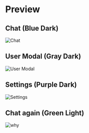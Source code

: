 # Preview
## Chat (Blue Dark)
![Chat](https://raw.githubusercontent.com/oatmealine/zelk/main/preview/blue-dark-chat.png)
## User Modal (Gray Dark)
![User Modal](https://raw.githubusercontent.com/oatmealine/zelk/main/preview/gray-dark-modal.png)
## Settings (Purple Dark)
![Settings](https://raw.githubusercontent.com/oatmealine/zelk/main/preview/purple-dark-settings.png)
## Chat again (Green Light)
![why](https://raw.githubusercontent.com/oatmealine/zelk/main/preview/whydoisupportlightmode.png)
